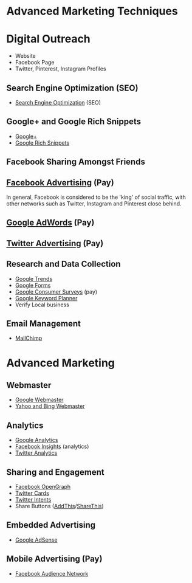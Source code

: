 # Advanced Marketing Techniques

# Digital Outreach

* Website
* Facebook Page
* Twitter, Pinterest, Instagram Profiles

## Search Engine Optimization (SEO)

* [Search Engine Optimization](http://en.wikipedia.org/wiki/Search_engine_optimization) (SEO)

## Google+ and Google Rich Snippets
* [Google+](https://plus.google.com/)
* [Google Rich Snippets](https://support.google.com/webmasters/answer/99170?hl=en)

## Facebook Sharing Amongst Friends

## [Facebook Advertising](https://www.facebook.com/business/products/ads) (Pay)
In general, Facebook is considered to be the 'king' of social traffic, with other networks such as Twitter, Instagram and Pinterest close behind.

## [Google AdWords](https://www.google.com/adwords) (Pay) 
## [Twitter Advertising](https://ads.twitter.com) (Pay)

## Research and Data Collection
* [Google Trends](http://www.google.com/trends)
* [Google Forms](http://www.google.com/forms/about)
* [Google Consumer Surveys](http://www.google.com/insights/consumersurveys/home) (pay)
* [Google Keyword Planner](https://support.google.com/adwords/answer/3114286?hl=en)
* Verify Local business

## Email Management

* [MailChimp](http://mailchimp.com)

# Advanced Marketing 

## Webmaster
* [Google Webmaster](http://www.google.com/intl/en-US/webmasters)
* [Yahoo and Bing Webmaster](http://www.bing.com/toolbox/webmaster)

## Analytics
* [Google Analytics](http://www.google.com/analytics)
* [Facebook Insights](https://www.facebook.com/help/336893449723054) (analytics)
* [Twitter Analytics](https://analytics.twitter.com)

## Sharing and Engagement
* [Facebook OpenGraph](http://ogp.me)
* [Twitter Cards](https://dev.twitter.com/cards/overview)
* [Twitter Intents](https://dev.twitter.com/web/intents)
* Share Buttons ([AddThis](http://www.addthis.com)/[ShareThis](http://www.sharethis.com))

## Embedded Advertising
* [Google AdSense](http://www.google.com/adsense)

## Mobile Advertising (Pay)
* [Facebook Audience Network](https://www.facebook.com/business/news/audience-networ)
